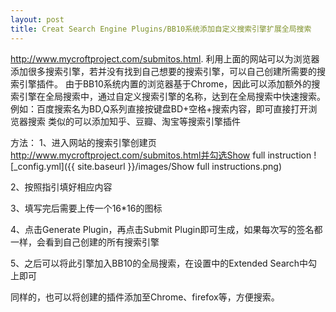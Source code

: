 ```yaml
---
layout: post
title: Creat Search Engine Plugins/BB10系统添加自定义搜索引擎扩展全局搜索
---
```


http://www.mycroftproject.com/submitos.html.
利用上面的网站可以为浏览器添加很多搜索引擎，若并没有找到自己想要的搜索引擎，可以自己创建所需要的搜索引擎插件。
由于BB10系统内置的浏览器基于Chrome，因此可以添加额外的搜索引擎在全局搜索中，通过自定义搜索引擎的名称，达到在全局搜索中快速搜索。
例如：百度搜索名为BD,Q系列直接按键盘BD+空格+搜索内容，即可直接打开浏览器搜索
类似的可以添加知乎、豆瓣、淘宝等搜索引擎插件

方法：
1、进入网站的搜索引擎创建页
http://www.mycroftproject.com/submitos.html并勾选Show full instruction
![_config.yml]({{ site.baseurl }}/images/Show full instructions.png)

2、按照指引填好相应内容

3、填写完后需要上传一个16*16的图标

4、点击Generate Plugin，再点击Submit Plugin即可生成，如果每次写的签名都一样，会看到自己创建的所有搜索引擎

5、之后可以将此引擎加入BB10的全局搜索，在设置中的Extended Search中勾上即可

同样的，也可以将创建的插件添加至Chrome、firefox等，方便搜索。
